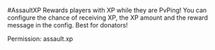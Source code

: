 #AssaultXP
Rewards players with XP while they are PvPing! You can configure the chance of receiving XP, the XP amount and the reward message in the config. Best for donators!

Permission: assault.xp
